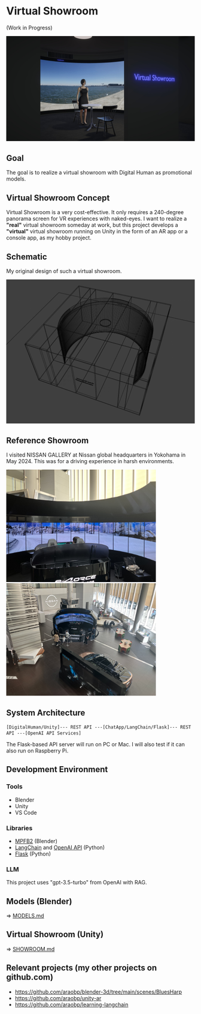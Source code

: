 # Virtual Showroom

(Work in Progress)

<img src="doc/sample_scene.jpg" width=700>

## Goal

The goal is to realize a virtual showroom with Digital Human as promotional models.

## Virtual Showroom Concept

Virtual Showroom is a very cost-effective. It only requires a 240-degree panorama screen for VR experiences with naked-eyes. I want to realize a **"real"** virtual showroom someday at work, but this project develops a **"virtual"** virtual showroom running on Unity in the form of an AR app or a console app, as my hobby project.

## Schematic

My original design of such a virtual showroom.

<img src="doc/schematic.jpg" width=600>

## Reference Showroom

I visited NISSAN GALLERY at Nissan global headquarters in Yokohama in May 2024. This was for a driving experience in harsh environments.

<img src="doc/nissan_showroom1.jpg" width=400>

<img src="doc/nissan_showroom2.jpg" width=400>

## System Architecture

```
[DigitalHuman/Unity]--- REST API ---[ChatApp/LangChain/Flask]--- REST API ---[OpenAI API Services]
```

The Flask-based API server will run on PC or Mac. I will also test if it can also run on Raspberry Pi.

## Development Environment

### Tools

- Blender
- Unity
- VS Code

### Libraries

- [MPFB2](https://static.makehumancommunity.org/mpfb.html) (Blender)
- [LangChain](https://python.langchain.com/v0.2/docs/introduction/) and [OpenAI API](https://openai.com/index/openai-api/) (Python)
- [Flask](https://flask.palletsprojects.com/en/3.0.x/) (Python)

### LLM

This project uses "gpt-3.5-turbo" from OpenAI with RAG.

## Models (Blender)

=> [MODELS.md](./MODELS.md)

## Virtual Showroom (Unity)

=> [SHOWROOM.md](./SHOWROOM.md)

## Relevant projects (my other projects on github.com)

- https://github.com/araobp/blender-3d/tree/main/scenes/BluesHarp
- https://github.com/araobp/unity-ar
- https://github.com/araobp/learning-langchain

